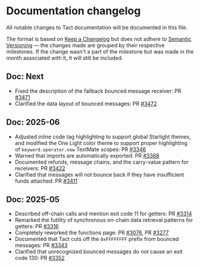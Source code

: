 # Documentation changelog

All notable changes to Tact documentation will be documented in this file.

The format is based on [Keep a Changelog](https://keepachangelog.com/en/1.0.0/) but does not adhere to [Semantic Versioning](https://semver.org/spec/v2.0.0.html) — the changes made are grouped by their respective milestones. If the change wasn't a part of the milestone but was made in the month associated with it, it will still be included.

## Doc: Next

- Fixed the description of the fallback bounced message receiver: PR [#3471](https://github.com/tact-lang/tact/pull/3471)
- Clarified the data layout of bounced messages: PR [#3472](https://github.com/tact-lang/tact/pull/3472)

## Doc: 2025-06

- Adjusted inline code tag highlighting to support global Starlight themes, and modified the One Light color theme to support proper highlighting of `keyword.operator.new` TextMate scopes: PR [#3346](https://github.com/tact-lang/tact/pull/3346)
- Warned that imports are automatically exported: PR [#3368](https://github.com/tact-lang/tact/pull/3368)
- Documented refunds, message chains, and the carry-value pattern for receivers: PR [#3422](https://github.com/tact-lang/tact/pull/3422)
- Clarified that messages will not bounce back if they have insufficient funds attached: PR [#3411](https://github.com/tact-lang/tact/pull/3411)

## Doc: 2025-05

- Described off-chain calls and mention exit code 11 for getters: PR [#3314](https://github.com/tact-lang/tact/pull/3314)
- Remarked the futility of synchronous on-chain data retrieval patterns for getters: PR [#3316](https://github.com/tact-lang/tact/pull/3316)
- Completely reworked the functions page: PR [#3076](https://github.com/tact-lang/tact/pull/3076), PR [#3277](https://github.com/tact-lang/tact/pull/3277)
- Documented that Tact cuts off the `0xFFFFFFFF` prefix from bounced messages: PR [#3343](https://github.com/tact-lang/tact/pull/3343)
- Clarified that unrecognized bounced messages do not cause an exit code 130: PR [#3352](https://github.com/tact-lang/tact/pull/3352)
